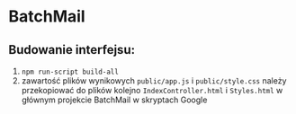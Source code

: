 # BatchMail

## Budowanie interfejsu:

1. `npm run-script build-all`
2. zawartość plików wynikowych `public/app.js` i `public/style.css` należy przekopiować do plików kolejno `IndexController.html` i `Styles.html` w głównym projekcie BatchMail w skryptach Google
